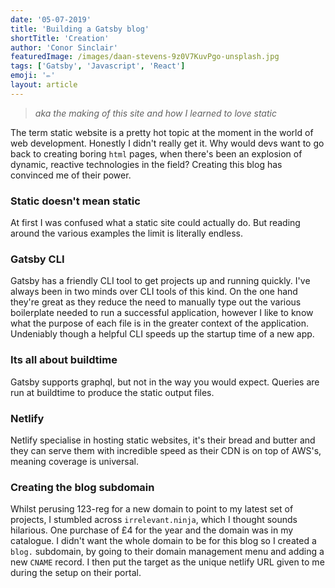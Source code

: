 ```yaml
---
date: '05-07-2019'
title: 'Building a Gatsby blog'
shortTitle: 'Creation'
author: 'Conor Sinclair'
featuredImage: /images/daan-stevens-9z0V7KuvPgo-unsplash.jpg
tags: ['Gatsby', 'Javascript', 'React']
emoji: '✏'
layout: article
---
```


> _aka the making of this site and how I learned to love static_

The term static website is a pretty hot topic at the moment in the world of web development. Honestly I didn't really get it. Why would devs want to go back to creating boring `html` pages, when there's been an explosion of dynamic, reactive technologies in the field? Creating this blog has convinced me of their power.

### Static doesn't mean static

At first I was confused what a static site could actually do. But reading around the various examples the limit is literally endless.

### Gatsby CLI

Gatsby has a friendly CLI tool to get projects up and running quickly.
I've always been in two minds over CLI tools of this kind. On the one hand they're great as they reduce the need to manually type out the various boilerplate needed to run a successful application, however I like to know what the purpose of each file is in the greater context of the application. Undeniably though a helpful CLI speeds up the startup time of a new app.

### Its all about buildtime

Gatsby supports graphql, but not in the way you would expect. Queries are run at buildtime to produce the static output files.

### Netlify

Netlify specialise in hosting static websites, it's their bread and butter and they can serve them with incredible speed as their CDN is on top of AWS's, meaning coverage is universal.

### Creating the blog subdomain

Whilst perusing 123-reg for a new domain to point to my latest set of projects, I stumbled across `irrelevant.ninja`, which I thought sounds hilarious. One purchase of £4 for the year and the domain was in my catalogue.
I didn't want the whole domain to be for this blog so I created a `blog.` subdomain, by going to their domain management menu and adding a new `CNAME` record. I then put the target as the unique netlify URL given to me during the setup on their portal.
